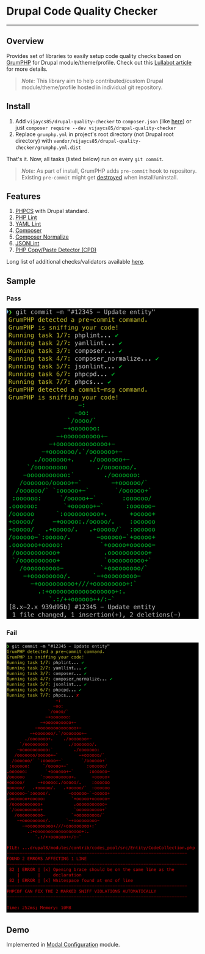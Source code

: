 # Drupal Code Quality Checker
---

## Overview

Provides set of libraries to easily setup code quality checks based on [GrumPHP](https://github.com/phpro/grumphp) for Drupal module/theme/profile. Check out this [Lullabot article](https://www.lullabot.com/articles/how-enforce-drupal-coding-standards-git) for more details.

>*Note:* This library aim to help contributed/custom Drupal module/theme/profile hosted in individual git repository.


## Install

1. Add `vijaycs85/drupal-quality-checker` to `composer.json` (like [here](https://github.com/vijaycs85/modal_config/blob/8.x-1.x/composer.json#L21)) or just `composer require --dev vijaycs85/drupal-quality-checker`
2. Replace `grumphp.yml` in project's root directory (not Drupal root directory) with `vendor/vijaycs85/drupal-quality-checker/grumphp.yml.dist`

That's it. Now, all tasks (listed below) run on every `git commit`.

>*Note:* As part of install, GrumPHP adds `pre-commit` hook to repository. Existing `pre-commit` might get [destroyed](https://github.com/phpro/grumphp/issues/416) when install/uninstall.

## Features

1. [PHPCS](https://github.com/squizlabs/PHP_CodeSniffer) with Drupal standard.
1. [PHP Lint](http://www.icosaedro.it/phplint/)
1. [YAML Lint](http://www.yamllint.com/)
1. [Composer](https://github.com/composer/composer)
1. [Composer Normalize](https://github.com/ergebnis/composer-normalize)
1. [JSONLint](https://jsonlint.com/)
1. [PHP Copy/Paste Detector (CPD)](https://github.com/sebastianbergmann/phpcpd)

Long list of additional checks/validators available [here](https://github.com/phpro/grumphp/blob/master/doc/tasks.md#tasks-1).

## Sample

### Pass
![drupal-quality-checker-pass](./docs/images/drupal-quality-checker-pass.png)

### Fail
![drupal-quality-checker-fail](./docs/images/drupal-quality-checker-fail.png)

## Demo
Implemented in [Modal Configuration](https://github.com/vijaycs85/modal_config) module.
